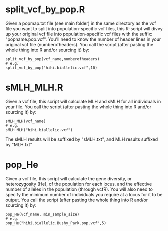 # split_vcf_by_pop.R
Given a popmap.txt file (see main folder) in the same directory as the vcf file you want to split into population-specific vcf files, this R-script will divvy up your original vcf file into population-specific vcf files with the suffix: "popname.pop.vcf". You'll need to know the number of header lines in your original vcf file (numberofheaders). You call the script (after pasting the whole thing into R and/or sourcing it) by:
```
split_vcf_by_pop(vcf_name,numberofheaders)
# e.g.
split_vcf_by_pop("hihi.biallelic.vcf",10)
```

# sMLH_MLH.R
Given a vcf file, this script will calculate MLH and sMLH for all individuals in your file. You call the script (after pasting the whole thing into R and/or sourcing it) by:
```
sMLH_MLH(vcf_name)
# e.g.
sMLH_MLH("hihi.biallelic.vcf")
```
The sMLH results will be suffixed by "sMLH.txt", and MLH results suffixed by "MLH.txt"

# pop_He
Given a vcf file, this script will calculate the gene diversity, or heterozygosity (He), of the population for each locus, and the effective number of alleles in the population (through vcfR). You will also need to specify the minimum number of individuals you require at a locus for it to be output. You call the script (after pasting the whole thing into R and/or sourcing it) by:
```
pop_He(vcf_name, min_sample_size)
# e.g.
pop_He("hihi.biallelic.Bushy_Park.pop.vcf",5)
```
